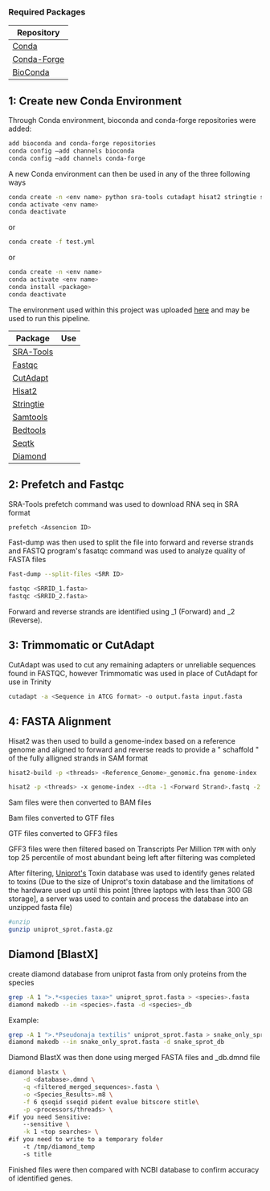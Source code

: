 
### Required Packages 

	
|Repository| 
|  ------ | 
|[Conda](https://anaconda.org/anaconda/conda)| 
|[Conda-Forge](https://conda-forge.org/)| 
|[BioConda](https://bioconda.github.io/)| 


## 1: Create new Conda Environment

Through Conda environment, bioconda and conda-forge repositories were added:

```sh
add bioconda and conda-forge repositories
conda config –add channels bioconda
conda config –add channels conda-forge
```

A new Conda environment can then be used in any of the three following ways

```sh
conda create -n <env name> python sra-tools cutadapt hisat2 stringtie samtools bedtools seqtk diamond
conda activate <env name>
conda deactivate
```
or 
```sh
conda create -f test.yml
```
or
```sh
conda create -n <env name>
conda activate <env name>
conda install <package>
conda deactivate
```

The environment used within this project was uploaded [here](https://github.com/RIT-Environmental-Genomics/Toxicology/blob/main/1.1_Reference_Pipeline/rnaseq.yml) and may be used to run this pipeline.


|Package|Use|
|  ------ | ------ |
|[SRA-Tools](https://github.com/ncbi/sra-tools)| |
|[Fastqc]()||
|[CutAdapt]()| |
|[Hisat2]()| |
|[Stringtie]()| |
|[Samtools]()| |
|[Bedtools]()| |
|[Seqtk]()| |
|[Diamond]()| |

## 2: Prefetch and Fastqc

SRA-Tools prefetch command was used to download RNA seq in SRA format
```sh
prefetch <Assencion ID>
```
Fast-dump was then used to split the file into forward and reverse strands and FASTQ program's fasatqc command was used to analyze quality of FASTA files
```sh
Fast-dump --split-files <SRR ID>

fastqc <SRRID_1.fasta>
fastqc <SRRID_2.fasta>
```
Forward and reverse strands are identified using _1 (Forward) and _2 (Reverse). 

## 3: Trimmomatic or CutAdapt
CutAdapt was used to cut any remaining adapters or unreliable sequences found in FASTQC, however Trimmomatic was used in place of CutAdapt for use in Trinity

```sh
cutadapt -a <Sequence in ATCG format> -o output.fasta input.fasta
```

## 4: FASTA Alignment
Hisat2 was then used to build a genome-index based on a reference genome and aligned to forward and reverse reads to provide a " schaffold " of the fully alligned strands in SAM format
```sh
hisat2-build -p <threads> <Reference_Genome>_genomic.fna genome-index

hisat2 -p <threads> -x genome-index --dta -1 <Forward Strand>.fastq -2 <Reverse_Strand>.fastq -S <aligned_strands>.sam
```

Sam files were then converted to BAM files

Bam files converted to GTF files

GTF files converted to GFF3 files

GFF3 files were then filtered based on Transcripts Per Million ```TPM``` with only top 25 percentile of most abundant being left after filtering was completed

After filtering, [Uniprot's](https://ftp.uniprot.org/pub/databases/uniprot/current_release/knowledgebase/complete/uniprot_trembl.fasta.gz) Toxin database was used to identify genes related to toxins
(Due to the size of Uniprot's toxin database and the limitations of the hardware used up until this point [three laptops with less than 300 GB storage], a server was used to contain and process the database into an unzipped fasta file)

``` sh
#unzip
gunzip uniprot_sprot.fasta.gz
```

## Diamond [BlastX]
create diamond database from uniprot fasta from only proteins from the species 

```sh
grep -A 1 ">.*<species taxa>" uniprot_sprot.fasta > <species>.fasta 
diamond makedb --in <species>.fasta -d <species>_db
```


Example:
```sh
grep -A 1 ">.*Pseudonaja textilis" uniprot_sprot.fasta > snake_only_sprot.fasta 
diamond makedb --in snake_only_sprot.fasta -d snake_sprot_db
```
Diamond BlastX was then done using merged FASTA files and _db.dmnd file
```sh
diamond blastx \
	-d <database>.dmnd \
	-q <filtered_merged_sequences>.fasta \
	-o <Species_Results>.m8 \
	-f 6 qseqid sseqid pident evalue bitscore stitle\
	-p <processors/threads> \
#if you need Sensitive:
	--sensitive \
	-k 1 <top searches> \
#if you need to write to a temporary folder
	-t /tmp/diamond_temp
	-s title
```

Finished files were then compared with NCBI database to confirm accuracy of identified genes.
